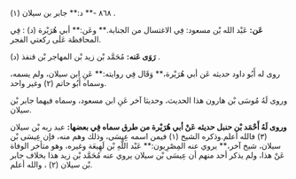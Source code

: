 ٨٦٨ -** د:** جابر بن سيلان (١) .

**عَن:** عَبْد الله بْن مسعود: فِي الاغتسال من الجنابة.** وعَن:** أبي هُرَيْرة (د) : فِي المحافظة عَلَى ركعتي الفجر.

**رَوَى عَنه:** مُحَمَّد بْن زيد بْن المهاجر بْن قنفذ (د) .

روى له أَبُو داود حديثه عَن أبي هُرَيْرة،** وَقَال فِي روايته:** عَنِ ابن سيلان، ولم يسمه، وسماه أَبُو حاتم (٢) وغير واحد.

وروى لَهُ مُوسَى بْن هارون هذا الحديث، وحديثا آخر عَنِ ابن مسعود، وسماه فيهما جابر بْن سيلان.

**وروى لَهُ أَحْمَد بْن حنبل حديثه عَنْ أبي هُرَيْرة من طرق سماه فِي بعضها:** عبد ربه بْن سيلان (٣) فالله أعلم.وذكره الشيخ (١) فيمن اسمه عِيسَى، وذلك وهم منه، فإن عِيسَى بْن سيلان، شيخ آخر،** يروي عنه المِصْرِيون:** عَبْد اللَّهِ بْن لَهِيعَة وغيره، وهو متأخر الوفاة عَنْ هذا، ولم يذكر أحد منهم أن عِيسَى بْن سيلان يروي عنه مُحَمَّد بْن زيد هذا بخلاف جابر بْن سيلان (٢) ، والله أعلم.